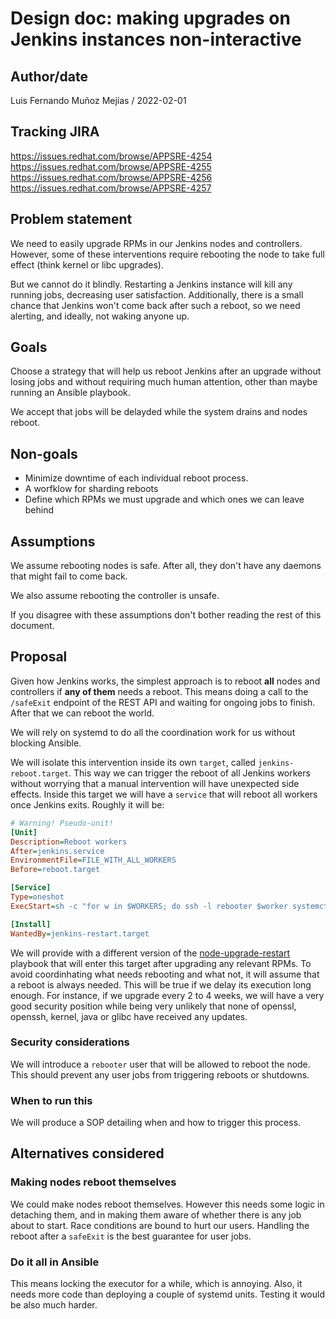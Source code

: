 # Design doc: making upgrades on Jenkins instances non-interactive

## Author/date

Luis Fernando Muñoz Mejías / 2022-02-01

## Tracking JIRA

https://issues.redhat.com/browse/APPSRE-4254
https://issues.redhat.com/browse/APPSRE-4255
https://issues.redhat.com/browse/APPSRE-4256
https://issues.redhat.com/browse/APPSRE-4257

## Problem statement

We need to easily upgrade RPMs in our Jenkins nodes and
controllers. However, some of these interventions require rebooting
the node to take full effect (think kernel or libc upgrades).

But we cannot do it blindly. Restarting a Jenkins instance will kill
any running jobs, decreasing user satisfaction. Additionally, there is
a small chance that Jenkins won't come back after such a reboot, so we
need alerting, and ideally, not waking anyone up.

## Goals

Choose a strategy that will help us reboot Jenkins after an upgrade
without losing jobs and without requiring much human attention, other
than maybe running an Ansible playbook.

We accept that jobs will be delayded while the system drains and nodes
reboot.

## Non-goals

* Minimize downtime of each individual reboot process.
* A worfklow for sharding reboots
* Define which RPMs we must upgrade and which ones we can leave behind

## Assumptions

We assume rebooting nodes is safe. After all, they don't have any
daemons that might fail to come back.

We also assume rebooting the controller is unsafe.

If you disagree with these assumptions don't bother reading the rest
of this document.

## Proposal

Given how Jenkins works, the simplest approach is to reboot **all**
nodes and controllers if **any of them** needs a reboot. This means
doing a call to the `/safeExit` endpoint of the REST API and waiting
for ongoing jobs to finish. After that we can reboot the world.

We will rely on systemd to do all the coordination work for us without
blocking Ansible.

We will isolate this intervention inside its own `target`, called
`jenkins-reboot.target`. This way we can trigger the reboot of all
Jenkins workers without worrying that a manual intervention will have
unexpected side effects. Inside this target we will have a `service`
that will reboot all workers once Jenkins exits. Roughly it will be:

``` ini
# Warning! Pseudo-unit!
[Unit]
Description=Reboot workers
After=jenkins.service
EnvironmentFile=FILE_WITH_ALL_WORKERS
Before=reboot.target

[Service]
Type=oneshot
ExecStart=sh -c "for w in $WORKERS; do ssh -l rebooter $worker systemctl -f reboot; done"

[Install]
WantedBy=jenkins-restart.target
```

We will provide with a different version of the
[node-upgrade-restart](https://gitlab.cee.redhat.com/app-sre/infra/blob/master/ansible/playbooks/node-upgrade-restart.yml)
playbook that will enter this target after upgrading any relevant
RPMs. To avoid coordinhating what needs rebooting and what not, it
will assume that a reboot is always needed. This will be true if we
delay its execution long enough. For instance, if we upgrade every 2
to 4 weeks, we will have a very good security position while being
very unlikely that none of openssl, openssh, kernel, java or glibc
have received any updates.

### Security considerations

We will introduce a `rebooter` user that will be allowed to reboot the
node. This should prevent any user jobs from triggering reboots or
shutdowns.

### When to run this

We will produce a SOP detailing when and how to trigger this process.

## Alternatives considered

### Making nodes reboot themselves

We could make nodes reboot themselves. However this needs some logic
in detaching them, and in making them aware of whether there is any
job about to start. Race conditions are bound to hurt our
users. Handling the reboot after a `safeExit` is the best guarantee
for user jobs.

### Do it all in Ansible

This means locking the executor for a while, which is annoying. Also,
it needs more code than deploying a couple of systemd units. Testing
it would be also much harder.
